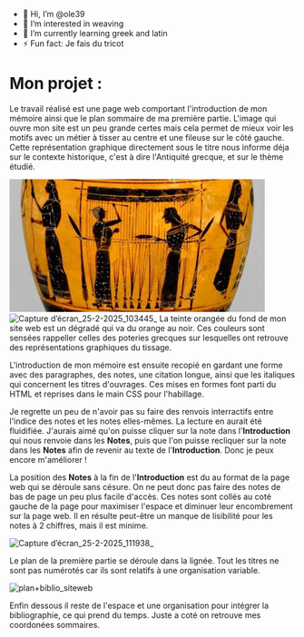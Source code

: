 - 👋 Hi, I’m @ole39
- 👀 I’m interested in weaving 
- 🌱 I’m currently learning greek and latin
- ⚡ Fun fact: Je fais du tricot
# Mon projet :
Le travail réalisé est une page web comportant l'introduction de mon mémoire ainsi que le plan sommaire de ma première partie. L'image qui ouvre mon site est un peu grande certes mais cela permet de mieux voir les motifs avec un métier à tisser au centre et une fileuse sur le côté gauche. Cette représentation graphique directement sous le titre nous informe déja sur le contexte historique, c'est à dire l'Antiquité grecque, et sur le thème étudié.

![pic04](https://github.com/ole39/ole39/blob/acf5862c09c86e000bd88e5b6509101f14e1b983/images/pic04.jpg)
![Capture d’écran_25-2-2025_103445_](https://github.com/ole39/Site-Tissage/blob/47a8d29889fd1acaec8e75dcfa178f12d38ad10d/Capture%20d%E2%80%99%C3%A9cran_25-2-2025_103445_.jpeg)
La teinte orangée du fond de mon site web est un dégradé qui va du orange au noir. Ces couleurs sont sensées rappeller celles des poteries grecques sur lesquelles ont retrouve des représentations graphiques du tissage.

L'introduction de mon mémoire est ensuite recopié en gardant une forme avec des paragraphes, des notes, une citation longue, ainsi que les italiques qui concernent les titres d'ouvrages. Ces mises en formes font parti du HTML et reprises dans le main CSS pour l'habillage.

Je regrette un peu de n'avoir pas su faire des renvois interractifs entre l'indice des notes et les notes elles-mêmes. La lecture en aurait été fluidifiée. J'aurais aimé qu'on puisse cliquer sur la note dans l'**Introduction** qui nous renvoie dans les **Notes**, puis que l'on puisse recliquer sur la note dans les **Notes** afin de revenir au texte de l'**Introduction**.
Donc je peux encore m'améliorer !

La position des **Notes** à la fin de l'**Introduction** est du au format de la page web qui se déroule sans césure. On ne peut donc pas faire des notes de bas de page un peu plus facile d'accès. 
Ces notes sont collés au coté gauche de la page pour maximiser l'espace et diminuer leur encombrement sur la page web. Il en résulte peut-être un manque de lisibilité pour les notes à 2 chiffres, mais il est minime.

![Capture d’écran_25-2-2025_111938_](https://github.com/ole39/Site-Tissage/blob/45a128e6c539266f41a4360b04cf3b4c38360140/Capture%20d%E2%80%99%C3%A9cran_25-2-2025_111938_.jpeg)

Le plan de la première partie se déroule dans la lignée. Tout les titres ne sont pas numérotés car ils sont relatifs à une organisation variable. 

![plan+biblio_siteweb](https://github.com/ole39/Site-Tissage/blob/36a70f9f4e916da225b04e687d0ff2cd5a42636f/plan%2Bbiblio_siteweb.jpeg)


Enfin dessous il reste de l'espace et une organisation pour intégrer la bibliographie, ce qui prend du temps. Juste a coté on retrouve mes coordonées sommaires. 


<!---
ole39/ole39 is a ✨ special ✨ repository because its `README.md` (this file) appears on your GitHub profile.
You can click the Preview link to take a look at your changes.
--->
